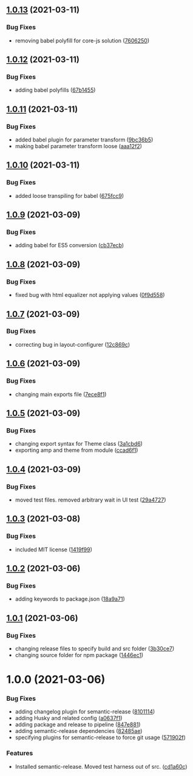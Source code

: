 ## [1.0.13](https://bitbucket.org/zyrous/z-amp-core/compare/v1.0.12...v1.0.13) (2021-03-11)


### Bug Fixes

* removing babel polyfill for core-js solution ([7606250](https://bitbucket.org/zyrous/z-amp-core/commits/76062505aff3d77cb9a8bcff9f04ee5d6fcf71ed))

## [1.0.12](https://bitbucket.org/zyrous/z-amp-core/compare/v1.0.11...v1.0.12) (2021-03-11)


### Bug Fixes

* adding babel polyfills ([67b1455](https://bitbucket.org/zyrous/z-amp-core/commits/67b1455dae8efe9e6ccd183804f0df616b0f40d0))

## [1.0.11](https://bitbucket.org/zyrous/z-amp-core/compare/v1.0.10...v1.0.11) (2021-03-11)


### Bug Fixes

* added babel plugin for parameter transform ([9bc36b5](https://bitbucket.org/zyrous/z-amp-core/commits/9bc36b53e54e5314162526faa4c9577d5ae947a1))
* making babel parameter transform loose ([aaa12f2](https://bitbucket.org/zyrous/z-amp-core/commits/aaa12f278d846b64744de5cf3032e03bb7111ace))

## [1.0.10](https://bitbucket.org/zyrous/z-amp-core/compare/v1.0.9...v1.0.10) (2021-03-11)


### Bug Fixes

* added loose transpiling for babel ([675fcc9](https://bitbucket.org/zyrous/z-amp-core/commits/675fcc9e74b3a9aab045dd08603270492f4f66c8))

## [1.0.9](https://bitbucket.org/zyrous/z-amp-core/compare/v1.0.8...v1.0.9) (2021-03-09)


### Bug Fixes

* adding babel for ES5 conversion ([cb37ecb](https://bitbucket.org/zyrous/z-amp-core/commits/cb37ecba38ebdbfed0e453c9d2752201186f3165))

## [1.0.8](https://bitbucket.org/zyrous/z-amp-core/compare/v1.0.7...v1.0.8) (2021-03-09)


### Bug Fixes

* fixed bug with html equalizer not applying values ([0f9d558](https://bitbucket.org/zyrous/z-amp-core/commits/0f9d558a4ebdfdd6facc1e201aa3f95d2ef20cdc))

## [1.0.7](https://bitbucket.org/zyrous/z-amp-core/compare/v1.0.6...v1.0.7) (2021-03-09)


### Bug Fixes

* correcting bug in layout-configurer ([12c869c](https://bitbucket.org/zyrous/z-amp-core/commits/12c869c175ded468df04c43c742f7a86fdf0b10c))

## [1.0.6](https://bitbucket.org/zyrous/z-amp-core/compare/v1.0.5...v1.0.6) (2021-03-09)


### Bug Fixes

* changing main exports file ([7ece8f1](https://bitbucket.org/zyrous/z-amp-core/commits/7ece8f1493909c8673680567cdada585b304830c))

## [1.0.5](https://bitbucket.org/zyrous/z-amp-core/compare/v1.0.4...v1.0.5) (2021-03-09)


### Bug Fixes

* changing export syntax for Theme class ([3a1cbd6](https://bitbucket.org/zyrous/z-amp-core/commits/3a1cbd6ceeeff5d4e25ac7ec5e08a16ee1012d7b))
* exporting amp and theme from module ([ccad6f1](https://bitbucket.org/zyrous/z-amp-core/commits/ccad6f1de7a000ba5de11b9a35057a692abf9e22))

## [1.0.4](https://bitbucket.org/zyrous/z-amp-core/compare/v1.0.3...v1.0.4) (2021-03-09)


### Bug Fixes

* moved test files. removed arbitrary wait in UI test ([29a4727](https://bitbucket.org/zyrous/z-amp-core/commits/29a4727ff5d42d596c17a3f01f79a65869418365))

## [1.0.3](https://bitbucket.org/zyrous/z-amp-core/compare/v1.0.2...v1.0.3) (2021-03-08)


### Bug Fixes

* included MIT license ([1419f99](https://bitbucket.org/zyrous/z-amp-core/commits/1419f99c5e8bdeccca7c198288edd110201e2833))

## [1.0.2](https://bitbucket.org/zyrous/z-amp-core/compare/v1.0.1...v1.0.2) (2021-03-06)


### Bug Fixes

* adding keywords to package.json ([18a9a71](https://bitbucket.org/zyrous/z-amp-core/commits/18a9a715642750d29101b699999d71d05c04caec))

## [1.0.1](https://bitbucket.org/zyrous/z-amp-core/compare/v1.0.0...v1.0.1) (2021-03-06)


### Bug Fixes

* changing release files to specify build and src folder ([3b30ce7](https://bitbucket.org/zyrous/z-amp-core/commits/3b30ce79ac185ea1e3c3e67adac8a3e73c35d1f7))
* changing source folder for npm package ([1446ec1](https://bitbucket.org/zyrous/z-amp-core/commits/1446ec12771244c2451f1763b054d5305f2ab8e0))

# 1.0.0 (2021-03-06)


### Bug Fixes

* adding changelog plugin for semantic-release ([8101114](https://bitbucket.org/zyrous/z-amp-core/commits/81011140df7148276673669f611212952e7da2c5))
* adding Husky and related config ([a0637f1](https://bitbucket.org/zyrous/z-amp-core/commits/a0637f1e8bef4376d2bd660c256d7334d4f14bbb))
* adding package and release to pipeline ([847e881](https://bitbucket.org/zyrous/z-amp-core/commits/847e8811fe6f6fa225fe41e5b8a4973f5b567f77))
* adding semantic-release dependencies ([82485ae](https://bitbucket.org/zyrous/z-amp-core/commits/82485ae630f996520266f3b2370be02fa6719fb0))
* specifying plugins for semantic-release to force git usage ([571902f](https://bitbucket.org/zyrous/z-amp-core/commits/571902f066ac33ea884aad662e89bd404a7bb245))


### Features

* Installed semantic-release. Moved test harness out of src. ([cd1a60c](https://bitbucket.org/zyrous/z-amp-core/commits/cd1a60c076194a5dbb6172ef741cbd388ef9a059))
